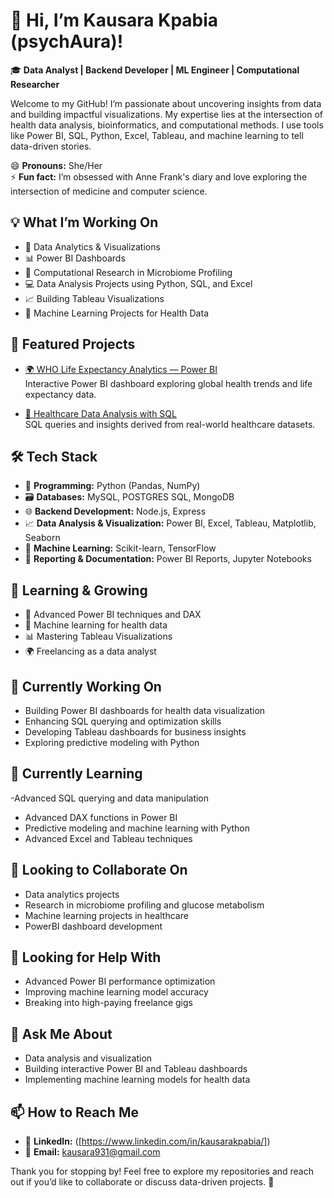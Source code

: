 # 👋 Hi, I’m Kausara Kpabia (psychAura)!

🎓 **Data Analyst | Backend Developer | ML Engineer | Computational Researcher**

Welcome to my GitHub! I’m passionate about uncovering insights from data and building impactful visualizations. My expertise lies at the intersection of health data analysis, bioinformatics, and computational methods. I use tools like Power BI, SQL, Python, Excel, Tableau, and machine learning to tell data-driven stories.

😄 **Pronouns:** She/Her  
⚡ **Fun fact:** I’m obsessed with Anne Frank's diary and love exploring the intersection of medicine and computer science.

## 💡 What I’m Working On
- 🏥 Data Analytics & Visualizations
- 📊 Power BI Dashboards
- 🧬 Computational Research in Microbiome Profiling
- 💻 Data Analysis Projects using Python, SQL, and Excel
- 📈 Building Tableau Visualizations
- 🤖 Machine Learning Projects for Health Data

## 🌟 Featured Projects
- [🌍 WHO Life Expectancy Analytics — Power BI](https://github.com/psychAura/WHO-Life-Expectancy-Analytics--PowerBI)  
  Interactive Power BI dashboard exploring global health trends and life expectancy data.

- [💉 Healthcare Data Analysis with SQL](https://github.com/psychAura/Healthcare-SQL-Project)  
  SQL queries and insights derived from real-world healthcare datasets.

## 🛠 Tech Stack
- 🐍 **Programming:** Python (Pandas, NumPy)
- 🗃️ **Databases:** MySQL, POSTGRES SQL, MongoDB
- 🌐 **Backend Development:** Node.js, Express
- 📈 **Data Analysis & Visualization:** Power BI, Excel, Tableau, Matplotlib, Seaborn
- 🤖 **Machine Learning:** Scikit-learn, TensorFlow
- 📝 **Reporting & Documentation:** Power BI Reports, Jupyter Notebooks

## 🌱 Learning & Growing
- 🚀 Advanced Power BI techniques and DAX
- 🧠 Machine learning for health data
- 📊 Mastering Tableau Visualizations
- 🌍 Freelancing as a data analyst

## 🔭 Currently Working On
- Building Power BI dashboards for health data visualization
- Enhancing SQL querying and optimization skills
- Developing Tableau dashboards for business insights
- Exploring predictive modeling with Python

## 🌱 Currently Learning
-Advanced SQL querying and data manipulation
- Advanced DAX functions in Power BI
- Predictive modeling and machine learning with Python
- Advanced Excel and Tableau techniques

## 👯 Looking to Collaborate On
- Data analytics projects
- Research in microbiome profiling and glucose metabolism
- Machine learning projects in healthcare
- PowerBI  dashboard development

## 🤔 Looking for Help With
- Advanced Power BI performance optimization
- Improving machine learning model accuracy
- Breaking into high-paying freelance gigs

## 💬 Ask Me About
- Data analysis and visualization
- Building interactive Power BI and Tableau dashboards
- Implementing machine learning models for health data

## 📫 How to Reach Me
- 💼 **LinkedIn:** ([https://www.linkedin.com/in/kausarakpabia/])
- 📧 **Email:** kausara931@gmail.com

Thank you for stopping by! Feel free to explore my repositories and reach out if you’d like to collaborate or discuss data-driven projects. 🚀


